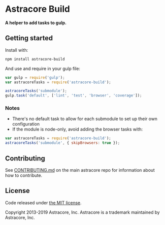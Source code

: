 # Astracore Build

**A helper to add tasks to gulp.**

## Getting started

Install with:

```sh
npm install astracore-build
```

And use and require in your gulp file:

```javascript
var gulp = require('gulp');
var astracoreTasks = require('astracore-build');

astracoreTasks('submodule');
gulp.task('default', ['lint', 'test', 'browser', 'coverage']);
```

### Notes

- There's no default task to allow for each submodule to set up their own configuration
- If the module is node-only, avoid adding the browser tasks with:

```javascript
var astracoreTasks = require('astracore-build');
astracoreTasks('submodule', { skipBrowsers: true });
```

## Contributing

See [CONTRIBUTING.md](https://github.com/bitpay/astracore/blob/master/Contributing.md) on the main astracore repo for information about how to contribute.

## License

Code released under [the MIT license](https://github.com/bitpay/astracore/blob/master/LICENSE).

Copyright 2013-2019 Astracore, Inc. Astracore is a trademark maintained by Astracore, Inc.
